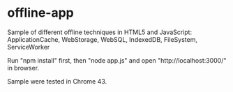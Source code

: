 # offline-app
Sample of different offline techniques in HTML5 and JavaScript: ApplicationCache, WebStorage, WebSQL, IndexedDB, FileSystem, ServiceWorker

Run "npm install" first, then "node app.js" and open "http://localhost:3000/" in browser.

Sample were tested in Chrome 43.
